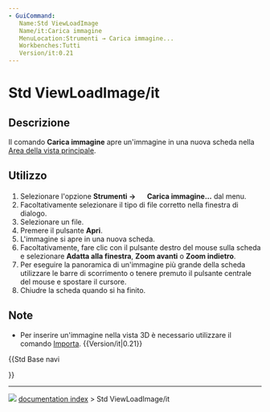 ```yaml
---
- GuiCommand:
   Name:Std ViewLoadImage
   Name/it:Carica immagine
   MenuLocation:Strumenti → Carica immagine...
   Workbenches:Tutti
   Version/it:0.21
---
```


# Std ViewLoadImage/it



## Descrizione

Il comando **Carica immagine** apre un\'immagine in una nuova scheda nella [Area della vista principale](Main_view_area/it.md).



## Utilizzo

1.  Selezionare l\'opzione **Strumenti → <img src="images/Std_ViewLoadImage.svg" width=16px> Carica immagine...** dal menu.
2.  Facoltativamente selezionare il tipo di file corretto nella finestra di dialogo.
3.  Selezionare un file.
4.  Premere il pulsante **Apri**.
5.  L\'immagine si apre in una nuova scheda.
6.  Facoltativamente, fare clic con il pulsante destro del mouse sulla scheda e selezionare **Adatta alla finestra**, **Zoom avanti** o **Zoom indietro**.
7.  Per eseguire la panoramica di un\'immagine più grande della scheda utilizzare le barre di scorrimento o tenere premuto il pulsante centrale del mouse e spostare il cursore.
8.  Chiudre la scheda quando si ha finito.



## Note

-   Per inserire un\'immagine nella vista 3D è necessario utilizzare il comando [Importa](Std_Import/it.md). {{Version/it|0.21}}





{{Std Base navi

}}



---
![](images/Button_right.svg) [documentation index](../README.md) > Std ViewLoadImage/it
